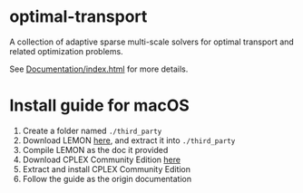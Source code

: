 # optimal-transport
A collection of adaptive sparse multi-scale solvers for optimal transport and related optimization problems.

See [Documentation/index.html](http://htmlpreview.github.io/?https://github.com/bernhard-schmitzer/optimal-transport/blob/master/Documentation/index.html) for more details.

# Install guide for macOS
1. Create a folder named `./third_party`
2. Download LEMON [here](http://lemon.cs.elte.hu/pub/sources/lemon-1.3.1.tar.gz), and extract it into `./third_party`
3. Compile LEMON as the doc it provided
4. Download CPLEX Community Edition [here](https://ak-dsw-mul.dhe.ibm.com/sdfdl/v2/fulfill/CNN0KML/Xa.2/Xb.apj9sOpp4MomMLXUqcDqLQAl0aa33cr32ZezzyYw4uc/Xc.CNN0KML/COSCE128MACOS.zip/Xd./Xf.LPR.D1VC/Xg.9582191/Xi.ESD-ILOG-OPST-EVAL/XY.regsrvs/XZ.vQm1VBxQt03z3wPAgNmt_Fp9Izk/COSCE128MACOS.zip)
5. Extract and install CPLEX Community Edition
6. Follow the guide as the origin documentation
